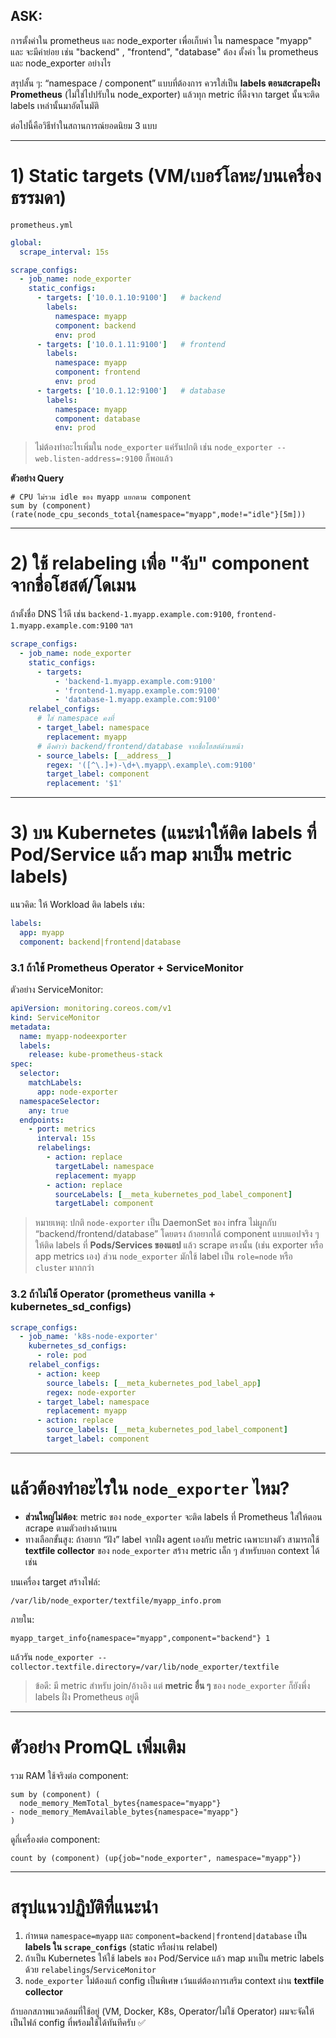 ## ASK:

การตั้งค่าใน prometheus และ node_exporter เพื่อเก็บค่า ใน namespace "myapp" และ จะมีค่าย่อย  เช่น  "backend"  , "frontend", "database"  ต้อง ตั้งค่า ใน prometheus และ node_exporter อย่างไร


สรุปสั้น ๆ: “namespace / component” แบบที่ต้องการ ควรใส่เป็น **labels ตอนสcrapeฝั่ง Prometheus** (ไม่ใช่ไปปรับใน node\_exporter) แล้วทุก metric ที่ดึงจาก target นั้นจะติด labels เหล่านั้นมาอัตโนมัติ

ต่อไปนี้คือวิธีทำในสถานการณ์ยอดนิยม 3 แบบ

---

# 1) Static targets (VM/เบอร์โลหะ/บนเครื่องธรรมดา)

`prometheus.yml`

```yaml
global:
  scrape_interval: 15s

scrape_configs:
  - job_name: node_exporter
    static_configs:
      - targets: ['10.0.1.10:9100']   # backend
        labels:
          namespace: myapp
          component: backend
          env: prod
      - targets: ['10.0.1.11:9100']   # frontend
        labels:
          namespace: myapp
          component: frontend
          env: prod
      - targets: ['10.0.1.12:9100']   # database
        labels:
          namespace: myapp
          component: database
          env: prod
```

> ไม่ต้องทำอะไรเพิ่มใน `node_exporter` แค่รันปกติ เช่น `node_exporter --web.listen-address=:9100` ก็พอแล้ว

**ตัวอย่าง Query**

```promql
# CPU ไม่รวม idle ของ myapp แยกตาม component
sum by (component) (rate(node_cpu_seconds_total{namespace="myapp",mode!="idle"}[5m]))
```

---

# 2) ใช้ relabeling เพื่อ "จับ" component จากชื่อโฮสต์/โดเมน

ถ้าตั้งชื่อ DNS ไว้ดี เช่น `backend-1.myapp.example.com:9100`, `frontend-1.myapp.example.com:9100` ฯลฯ

```yaml
scrape_configs:
  - job_name: node_exporter
    static_configs:
      - targets:
          - 'backend-1.myapp.example.com:9100'
          - 'frontend-1.myapp.example.com:9100'
          - 'database-1.myapp.example.com:9100'
    relabel_configs:
      # ใส่ namespace คงที่
      - target_label: namespace
        replacement: myapp
      # ดึงคำว่า backend/frontend/database จากชื่อโฮสต์ด้านหน้า
      - source_labels: [__address__]
        regex: '([^\.]+)-\d+\.myapp\.example\.com:9100'
        target_label: component
        replacement: '$1'
```

---

# 3) บน Kubernetes (แนะนำให้ติด labels ที่ Pod/Service แล้ว map มาเป็น metric labels)

แนวคิด: ให้ Workload ติด labels เช่น:

```yaml
labels:
  app: myapp
  component: backend|frontend|database
```

### 3.1 ถ้าใช้ Prometheus Operator + ServiceMonitor

ตัวอย่าง ServiceMonitor:

```yaml
apiVersion: monitoring.coreos.com/v1
kind: ServiceMonitor
metadata:
  name: myapp-nodeexporter
  labels:
    release: kube-prometheus-stack
spec:
  selector:
    matchLabels:
      app: node-exporter
  namespaceSelector:
    any: true
  endpoints:
    - port: metrics
      interval: 15s
      relabelings:
        - action: replace
          targetLabel: namespace
          replacement: myapp
        - action: replace
          sourceLabels: [__meta_kubernetes_pod_label_component]
          targetLabel: component
```

> หมายเหตุ: ปกติ `node-exporter` เป็น DaemonSet ของ infra ไม่ผูกกับ “backend/frontend/database” โดยตรง ถ้าอยากได้ component แบบแอปจริง ๆ ให้ติด labels ที่ **Pods/Services ของแอป** แล้ว scrape ตรงนั้น (เช่น exporter หรือ app metrics เอง) ส่วน `node_exporter` มักใช้ label เป็น `role=node` หรือ `cluster` มากกว่า

### 3.2 ถ้าไม่ใช้ Operator (prometheus vanilla + kubernetes\_sd\_configs)

```yaml
scrape_configs:
  - job_name: 'k8s-node-exporter'
    kubernetes_sd_configs:
      - role: pod
    relabel_configs:
      - action: keep
        source_labels: [__meta_kubernetes_pod_label_app]
        regex: node-exporter
      - target_label: namespace
        replacement: myapp
      - action: replace
        source_labels: [__meta_kubernetes_pod_label_component]
        target_label: component
```

---

# แล้วต้องทำอะไรใน `node_exporter` ไหม?

* **ส่วนใหญ่ไม่ต้อง**: metric ของ `node_exporter` จะติด labels ที่ Prometheus ใส่ให้ตอนสcrape ตามตัวอย่างด้านบน
* ทางเลือกขั้นสูง: ถ้าอยาก “ฝัง” label จากฝั่ง agent เองกับ metric เฉพาะบางตัว สามารถใช้ **textfile collector** ของ `node_exporter` สร้าง metric เล็ก ๆ สำหรับบอก context ได้ เช่น

บนเครื่อง target สร้างไฟล์:

```
/var/lib/node_exporter/textfile/myapp_info.prom
```

ภายใน:

```
myapp_target_info{namespace="myapp",component="backend"} 1
```

แล้วรัน `node_exporter --collector.textfile.directory=/var/lib/node_exporter/textfile`

> ข้อดี: มี metric สำหรับ join/อ้างอิง แต่ **metric อื่น ๆ** ของ `node_exporter` ก็ยังพึ่ง labels ฝั่ง Prometheus อยู่ดี

---

# ตัวอย่าง PromQL เพิ่มเติม

รวม RAM ใช้จริงต่อ component:

```promql
sum by (component) (
  node_memory_MemTotal_bytes{namespace="myapp"}
- node_memory_MemAvailable_bytes{namespace="myapp"}
)
```

ดูกี่เครื่องต่อ component:

```promql
count by (component) (up{job="node_exporter", namespace="myapp"})
```

---

# สรุปแนวปฏิบัติที่แนะนำ

1. กำหนด `namespace=myapp` และ `component=backend|frontend|database` เป็น **labels ใน `scrape_configs`** (static หรือผ่าน relabel)
2. ถ้าเป็น Kubernetes ให้ใช้ labels ของ Pod/Service แล้ว map มาเป็น metric labels ด้วย `relabelings`/`ServiceMonitor`
3. `node_exporter` ไม่ต้องแก้ config เป็นพิเศษ เว้นแต่ต้องการเสริม context ผ่าน **textfile collector**

ถ้าบอกสภาพแวดล้อมที่ใช้อยู่ (VM, Docker, K8s, Operator/ไม่ใช้ Operator) ผมจะจัดให้เป็นไฟล์ config ที่พร้อมใช้ได้ทันทีครับ ✅
